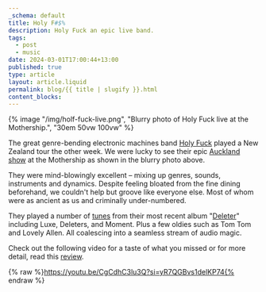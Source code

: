 ```yaml
---
_schema: default
title: Holy F#$%
description: Holy Fuck an epic live band.
tags:
  - post
  - music
date: 2024-03-01T17:00:44+13:00
published: true
type: article
layout: article.liquid
permalink: blog/{{ title | slugify }}.html
content_blocks:
---
```

{% image "/img/holf-fuck-live.png", "Blurry photo of Holy Fuck live at the Mothership.", "30em 50vw 100vw" %}

The great genre-bending electronic machines band <a href="https://www.holyfuckmusic.com/" title="Homepage for Holy Fuck" target="_blank" rel="noopener">Holy Fuck</a> played a New Zealand tour the other week. We were lucky to see their epic <a href="https://www.undertheradar.co.nz/news/21097/Holy-Fuck-Touring-New-Zealand-In-February.utr" title="Click to read about their NZ tour." target="_blank" rel="noopener">Auckland show</a> at the Mothership as shown in the blurry photo above.

They were mind-blowingly excellent –&nbsp;mixing up genres, sounds, instruments and dynamics. Despite feeling bloated from the fine dining beforehand, we couldn't help but groove like everyone else. Most of whom were as ancient as us and criminally under-numbered.

They played a number of <a href="https://www.setlist.fm/setlist/holy-fuck/2024/the-mothership-auckland-new-zealand-2bad942e.html" title="Set list from the show at Mothership" target="_blank" rel="noopener">tunes</a> from their most recent album "<a href="https://holyfuck.bandcamp.com/album/deleter" title="Grab Deleter from their Bandcamp" target="_blank" rel="noopener">Deleter</a>" including Luxe, Deleters, and Moment. Plus a few oldies such as Tom Tom and Lovely Allen. All coalescing into a seamless stream of audio magic.

Check out the following video for a taste of what you missed or for more detail, read this <a href="https://13thfloor.co.nz/holy-fuck-the-mothership-february-16-2024/" title="Review of Holy Fuck by the 13th Floor." target="_blank" rel="noopener">review</a>.

{% raw %}https://youtu.be/CgCdhC3lu3Q?si=yR7QGBvs1delKP74{% endraw %}